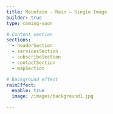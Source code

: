 ```yaml
---
title: Mountain - Rain – Single Image
builder: true
type: coming-soon

# Content section
sections:
  - headerSection
  - servicesSection
  - subscribeSection
  - contactSection
  - mapSection

# Background effect
rainEffect: 
  enable: true
  image: /images/background1.jpg

---
```


